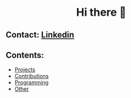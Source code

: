 <h1 align="center">Hi there 👋</h1>
  
## Contact: [Linkedin](https://www.linkedin.com/in/giuseppe-ferrara-link/)

## Contents:
- [Projects](#project)
- [Contributions](#contributions)
- [Programming](#programming)
- [Other](#other)






